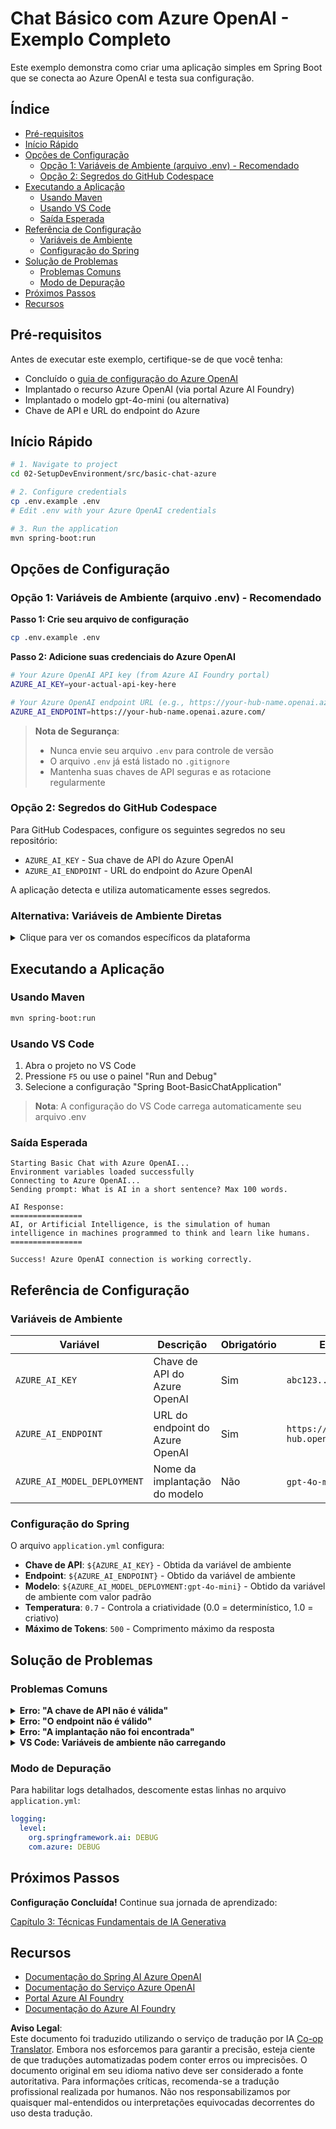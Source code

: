 <!--
CO_OP_TRANSLATOR_METADATA:
{
  "original_hash": "2289320a74aeca1eb844cd7d3a7a9e12",
  "translation_date": "2025-07-21T18:08:10+00:00",
  "source_file": "02-SetupDevEnvironment/src/basic-chat-azure/README.md",
  "language_code": "br"
}
-->
# Chat Básico com Azure OpenAI - Exemplo Completo

Este exemplo demonstra como criar uma aplicação simples em Spring Boot que se conecta ao Azure OpenAI e testa sua configuração.

## Índice

- [Pré-requisitos](../../../../../02-SetupDevEnvironment/src/basic-chat-azure)
- [Início Rápido](../../../../../02-SetupDevEnvironment/src/basic-chat-azure)
- [Opções de Configuração](../../../../../02-SetupDevEnvironment/src/basic-chat-azure)
  - [Opção 1: Variáveis de Ambiente (arquivo .env) - Recomendado](../../../../../02-SetupDevEnvironment/src/basic-chat-azure)
  - [Opção 2: Segredos do GitHub Codespace](../../../../../02-SetupDevEnvironment/src/basic-chat-azure)
- [Executando a Aplicação](../../../../../02-SetupDevEnvironment/src/basic-chat-azure)
  - [Usando Maven](../../../../../02-SetupDevEnvironment/src/basic-chat-azure)
  - [Usando VS Code](../../../../../02-SetupDevEnvironment/src/basic-chat-azure)
  - [Saída Esperada](../../../../../02-SetupDevEnvironment/src/basic-chat-azure)
- [Referência de Configuração](../../../../../02-SetupDevEnvironment/src/basic-chat-azure)
  - [Variáveis de Ambiente](../../../../../02-SetupDevEnvironment/src/basic-chat-azure)
  - [Configuração do Spring](../../../../../02-SetupDevEnvironment/src/basic-chat-azure)
- [Solução de Problemas](../../../../../02-SetupDevEnvironment/src/basic-chat-azure)
  - [Problemas Comuns](../../../../../02-SetupDevEnvironment/src/basic-chat-azure)
  - [Modo de Depuração](../../../../../02-SetupDevEnvironment/src/basic-chat-azure)
- [Próximos Passos](../../../../../02-SetupDevEnvironment/src/basic-chat-azure)
- [Recursos](../../../../../02-SetupDevEnvironment/src/basic-chat-azure)

## Pré-requisitos

Antes de executar este exemplo, certifique-se de que você tenha:

- Concluído o [guia de configuração do Azure OpenAI](../../getting-started-azure-openai.md)  
- Implantado o recurso Azure OpenAI (via portal Azure AI Foundry)  
- Implantado o modelo gpt-4o-mini (ou alternativa)  
- Chave de API e URL do endpoint do Azure  

## Início Rápido

```bash
# 1. Navigate to project
cd 02-SetupDevEnvironment/src/basic-chat-azure

# 2. Configure credentials
cp .env.example .env
# Edit .env with your Azure OpenAI credentials

# 3. Run the application
mvn spring-boot:run
```

## Opções de Configuração

### Opção 1: Variáveis de Ambiente (arquivo .env) - Recomendado

**Passo 1: Crie seu arquivo de configuração**
```bash
cp .env.example .env
```

**Passo 2: Adicione suas credenciais do Azure OpenAI**
```bash
# Your Azure OpenAI API key (from Azure AI Foundry portal)
AZURE_AI_KEY=your-actual-api-key-here

# Your Azure OpenAI endpoint URL (e.g., https://your-hub-name.openai.azure.com/)
AZURE_AI_ENDPOINT=https://your-hub-name.openai.azure.com/
```

> **Nota de Segurança**: 
> - Nunca envie seu arquivo `.env` para controle de versão
> - O arquivo `.env` já está listado no `.gitignore`
> - Mantenha suas chaves de API seguras e as rotacione regularmente

### Opção 2: Segredos do GitHub Codespace

Para GitHub Codespaces, configure os seguintes segredos no seu repositório:
- `AZURE_AI_KEY` - Sua chave de API do Azure OpenAI
- `AZURE_AI_ENDPOINT` - URL do endpoint do Azure OpenAI

A aplicação detecta e utiliza automaticamente esses segredos.

### Alternativa: Variáveis de Ambiente Diretas

<details>
<summary>Clique para ver os comandos específicos da plataforma</summary>

**Linux/macOS (bash/zsh):**
```bash
export AZURE_AI_KEY=your-actual-api-key-here
export AZURE_AI_ENDPOINT=https://your-hub-name.openai.azure.com/
```

**Windows (Prompt de Comando):**
```cmd
set AZURE_AI_KEY=your-actual-api-key-here
set AZURE_AI_ENDPOINT=https://your-hub-name.openai.azure.com/
```

**Windows (PowerShell):**
```powershell
$env:AZURE_AI_KEY="your-actual-api-key-here"
$env:AZURE_AI_ENDPOINT="https://your-hub-name.openai.azure.com/"
```
</details>

## Executando a Aplicação

### Usando Maven

```bash
mvn spring-boot:run
```

### Usando VS Code

1. Abra o projeto no VS Code
2. Pressione `F5` ou use o painel "Run and Debug"
3. Selecione a configuração "Spring Boot-BasicChatApplication"

> **Nota**: A configuração do VS Code carrega automaticamente seu arquivo .env

### Saída Esperada

```
Starting Basic Chat with Azure OpenAI...
Environment variables loaded successfully
Connecting to Azure OpenAI...
Sending prompt: What is AI in a short sentence? Max 100 words.

AI Response:
================
AI, or Artificial Intelligence, is the simulation of human intelligence in machines programmed to think and learn like humans.
================

Success! Azure OpenAI connection is working correctly.
```

## Referência de Configuração

### Variáveis de Ambiente

| Variável | Descrição | Obrigatório | Exemplo |
|----------|-------------|----------|---------|
| `AZURE_AI_KEY` | Chave de API do Azure OpenAI | Sim | `abc123...` |
| `AZURE_AI_ENDPOINT` | URL do endpoint do Azure OpenAI | Sim | `https://my-hub.openai.azure.com/` |
| `AZURE_AI_MODEL_DEPLOYMENT` | Nome da implantação do modelo | Não | `gpt-4o-mini` (padrão) |

### Configuração do Spring

O arquivo `application.yml` configura:
- **Chave de API**: `${AZURE_AI_KEY}` - Obtida da variável de ambiente
- **Endpoint**: `${AZURE_AI_ENDPOINT}` - Obtido da variável de ambiente  
- **Modelo**: `${AZURE_AI_MODEL_DEPLOYMENT:gpt-4o-mini}` - Obtido da variável de ambiente com valor padrão
- **Temperatura**: `0.7` - Controla a criatividade (0.0 = determinístico, 1.0 = criativo)
- **Máximo de Tokens**: `500` - Comprimento máximo da resposta

## Solução de Problemas

### Problemas Comuns

<details>
<summary><strong>Erro: "A chave de API não é válida"</strong></summary>

- Verifique se sua `AZURE_AI_KEY` está configurada corretamente no arquivo `.env`
- Confirme se a chave de API foi copiada exatamente do portal Azure AI Foundry
- Certifique-se de que não há espaços ou aspas extras ao redor da chave
</details>

<details>
<summary><strong>Erro: "O endpoint não é válido"</strong></summary>

- Certifique-se de que sua `AZURE_AI_ENDPOINT` inclui a URL completa (ex.: `https://your-hub-name.openai.azure.com/`)
- Verifique a consistência da barra final
- Confirme se o endpoint corresponde à região de implantação do Azure
</details>

<details>
<summary><strong>Erro: "A implantação não foi encontrada"</strong></summary>

- Confirme se o nome da implantação do modelo corresponde exatamente ao que foi implantado no Azure
- Verifique se o modelo foi implantado com sucesso e está ativo
- Tente usar o nome padrão da implantação: `gpt-4o-mini`
</details>

<details>
<summary><strong>VS Code: Variáveis de ambiente não carregando</strong></summary>

- Certifique-se de que seu arquivo `.env` está no diretório raiz do projeto (mesmo nível que `pom.xml`)
- Tente executar `mvn spring-boot:run` no terminal integrado do VS Code
- Verifique se a extensão Java do VS Code está instalada corretamente
- Confirme se a configuração de inicialização contém `"envFile": "${workspaceFolder}/.env"`
</details>

### Modo de Depuração

Para habilitar logs detalhados, descomente estas linhas no arquivo `application.yml`:

```yaml
logging:
  level:
    org.springframework.ai: DEBUG
    com.azure: DEBUG
```

## Próximos Passos

**Configuração Concluída!** Continue sua jornada de aprendizado:

[Capítulo 3: Técnicas Fundamentais de IA Generativa](../../../03-CoreGenerativeAITechniques/README.md)

## Recursos

- [Documentação do Spring AI Azure OpenAI](https://docs.spring.io/spring-ai/reference/api/clients/azure-openai-chat.html)
- [Documentação do Serviço Azure OpenAI](https://learn.microsoft.com/azure/ai-services/openai/)
- [Portal Azure AI Foundry](https://ai.azure.com/)
- [Documentação do Azure AI Foundry](https://learn.microsoft.com/azure/ai-foundry/how-to/create-projects?tabs=ai-foundry&pivots=hub-project)

**Aviso Legal**:  
Este documento foi traduzido utilizando o serviço de tradução por IA [Co-op Translator](https://github.com/Azure/co-op-translator). Embora nos esforcemos para garantir a precisão, esteja ciente de que traduções automatizadas podem conter erros ou imprecisões. O documento original em seu idioma nativo deve ser considerado a fonte autoritativa. Para informações críticas, recomenda-se a tradução profissional realizada por humanos. Não nos responsabilizamos por quaisquer mal-entendidos ou interpretações equivocadas decorrentes do uso desta tradução.